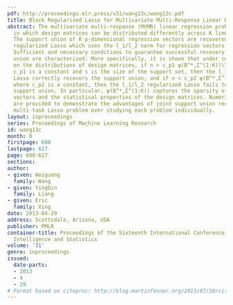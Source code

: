 ```yaml
---
pdf: http://proceedings.mlr.press/v31/wang13c/wang13c.pdf
title: Block Regularized Lasso for Multivariate Multi-Response Linear Regression
abstract: The multivariate multi-response (MVMR) linear regression problem is investigated,
  in which design matrices can be distributed differently across K linear regressions.
  The support union of K p-dimensional regression vectors are recovered via block
  regularized Lasso which uses the l_1/l_2 norm for regression vectors across K tasks.
  Sufficient and necessary conditions to guarantee successful recovery of the support
  union are characterized. More specifically, it is shown that under certain conditions
  on the distributions of design matrices, if n > c_p1 ψ(B^*,Σ^(1:K))\log(p-s) where
  c_p1 is a constant and s is the size of the support set, then the l_1/l_2 regularized
  Lasso correctly recovers the support union; and if n < c_p2 ψ(B^*,Σ^(1:K))\log(p-s)
  where c_p2 is a constant, then the l_1/l_2 regularized Lasso fails to recover the
  support union. In particular, ψ(B^*,Σ^(1:K)) captures the sparsity of K regression
  vectors and the statistical properties of the design matrices. Numerical results
  are provided to demonstrate the advantages of joint support union recovery using
  multi-task Lasso problem over studying each problem individually.
layout: inproceedings
series: Proceedings of Machine Learning Research
id: wang13c
month: 0
firstpage: 608
lastpage: 617
page: 608-617
sections: 
author:
- given: Weiguang
  family: Wang
- given: Yingbin
  family: Liang
- given: Eric
  family: Xing
date: 2013-04-29
address: Scottsdale, Arizona, USA
publisher: PMLR
container-title: Proceedings of the Sixteenth International Conference on Artificial
  Intelligence and Statistics
volume: '31'
genre: inproceedings
issued:
  date-parts:
  - 2013
  - 4
  - 29
# Format based on citeproc: http://blog.martinfenner.org/2013/07/30/citeproc-yaml-for-bibliographies/
---
```

